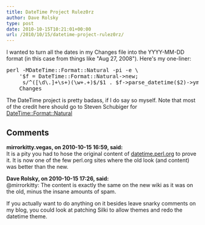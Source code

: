 ```yaml
---
title: DateTime Project Rulez0rz
author: Dave Rolsky
type: post
date: 2010-10-15T10:21:01+00:00
url: /2010/10/15/datetime-project-rulez0rz/
---
```

I wanted to turn all the dates in my Changes file into the YYYY-MM-DD format (in this case from things like "Aug 27, 2008"). Here's my one-liner:

<pre class="highlight:false">perl -MDateTime::Format::Natural -pi -e \
    '$f = DateTime::Format::Natural->new;
     s/^([\d\.]+\s+)(\w+.+)$/$1 . $f->parse_datetime($2)->ymd/e' \
    Changes
</pre>

The DateTime project is pretty badass, if I do say so myself. Note that most of the credit here should go to Steven Schubiger for [DateTime::Format::Natural][1]

 [1]: http://search.cpan.org/dist/DateTime-Format-Natural

## Comments

**mirrorkitty.vegas, on 2010-10-15 16:59, said:**  
It is a pity you had to hose the original content of [datetime.perl.org](http://datetime.perl.org) to prove it. It is now one of the few perl.org sites where the old look (and content) was better than the new.

**Dave Rolsky, on 2010-10-15 17:26, said:**  
@mirrorkitty: The content is exactly the same on the new wiki as it was on the old, minus the insane amounts of spam.

If you actually want to do anything on it besides leave snarky comments on my blog, you could look at patching Silki to allow themes and redo the datetime theme.